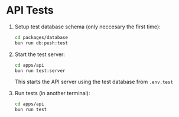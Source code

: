 # API Tests

1. Setup test database schema (only neccesary the first time):

   ```bash
   cd packages/database
   bun run db:push:test
   ```

2. Start the test server:

   ```bash
   cd apps/api
   bun run test:server
   ```

   This starts the API server using the test database from `.env.test`

3. Run tests (in another terminal):
   ```bash
   cd apps/api
   bun run test
   ```
